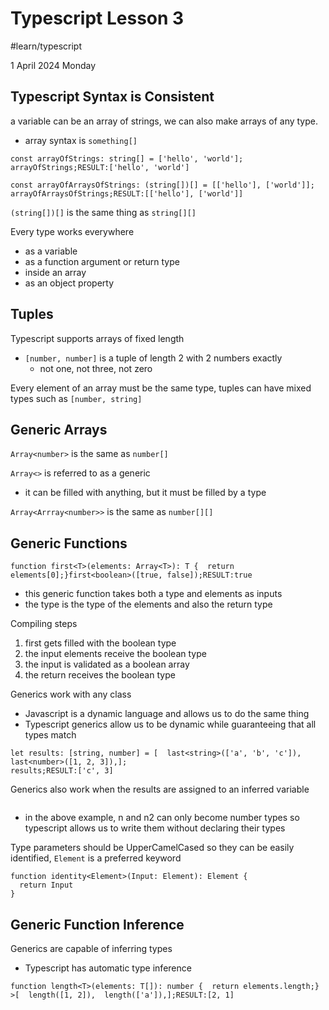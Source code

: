# Typescript Lesson 3
#learn/typescript

1 April 2024 Monday

## Typescript Syntax is Consistent

a variable can be an array of strings, we can also make arrays of any type.
* array syntax is `something[]`

```
const arrayOfStrings: string[] = ['hello', 'world'];
arrayOfStrings;RESULT:['hello', 'world']
```

```
const arrayOfArraysOfStrings: (string[])[] = [['hello'], ['world']];
arrayOfArraysOfStrings;RESULT:[['hello'], ['world']]
```

`(string[])[]` is the same thing as `string[][]`

Every type works everywhere
* as a variable
* as a function argument or return type
* inside an array
* as an object property

## Tuples

Typescript supports arrays of fixed length
* `[number, number]` is a tuple of length 2 with 2 numbers exactly
  * not one, not three, not zero

Every element of an array must be the same type, tuples can have mixed types such as `[number, string]`

## Generic Arrays
`Array<number>` is the same as `number[]`

`Array<>` is referred to as a generic
* it can be filled with anything, but it must be filled by a type

`Array<Arrray<number>>` is the same as `number[][]`

## Generic Functions

```
function first<T>(elements: Array<T>): T {  return elements[0];}first<boolean>([true, false]);RESULT:true
```
* this generic function takes both a type and elements as inputs
* the type is the type of the elements and also the return type

Compiling steps
1. first gets filled with the boolean type
2. the input elements receive the boolean type
3. the input is validated as a boolean array
4. the return receives the boolean type

Generics work with any class
* Javascript is a dynamic language and allows us to do the same thing
* Typescript generics allow us to be dynamic while guaranteeing that all types match

```function last<T>(elements: Array<T>): T {  return elements[elements.length - 1];}
let results: [string, number] = [  last<string>(['a', 'b', 'c']),  last<number>([1, 2, 3]),];
results;RESULT:['c', 3]
```

Generics also work  when the results are assigned to an inferred variable

```function first<T>(elements: Array<T>): T {  return elements[0];}let n = first<number>([1, 2]);let n2 = n;n2;RESULT:1
```
* in the above example, n and n2 can only become number types so typescript allows us to write them without declaring their types

Type parameters should be UpperCamelCased so they can be easily identified, `Element` is a preferred keyword

```
function identity<Element>(Input: Element): Element {
  return Input
}
```

## Generic Function Inference

Generics are capable of inferring types 
* Typescript has automatic type inference

```
function length<T>(elements: T[]): number {  return elements.length;}
>[  length([1, 2]),  length(['a']),];RESULT:[2, 1]
```


